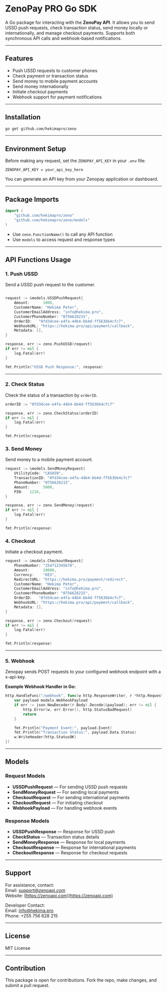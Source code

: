 # ZenoPay PRO Go SDK

A Go package for interacting with the **ZenoPay API**. It allows you to send USSD push requests, check transaction status, send money locally or internationally, and manage checkout payments. Supports both synchronous API calls and webhook-based notifications.

---

## Features

- Push USSD requests to customer phones
- Check payment or transaction status
- Send money to mobile payment accounts
- Send money internationally
- Initiate checkout payments
- Webhook support for payment notifications

---

## Installation

```bash
go get github.com/hekimapro/zeno
```

---

## Environment Setup

Before making any request, set the `ZENOPAY_API_KEY` in your `.env` file:

```env
ZENOPAY_API_KEY = your_api_key_here
```

You can generate an API key from your Zenopay application or dashboard.

---

## Package Imports

```go
import (
	"github.com/hekimapro/zeno"
	"github.com/hekimapro/zeno/models"
)
```

- Use `zeno.FunctionName()` to call any API function
- Use `models` to access request and response types

---

## API Functions Usage

### 1. Push USSD

Send a USSD push request to the customer.

```go

request := &models.USSDPushRequest{
	Amount:      1000,
	CustomerName: "Hekima Peter",
	CustomerEmailAddress: "info@hekima.pro",
	CustomerPhoneNumber: "0756628215",
	OrderID:   "0fd34cee-e4fa-44b4-bb4d-ff563bb4cfc7",
	WebhookURL: "https://hekima.pro/api/payment/callback",
	Metadata: [],
}

response, err := zeno.PushUSSD(request)
if err != nil {
	log.Fatal(err)
}

fmt.Println("USSD Push Response:", response)
```


---

### 2. Check Status

Check the status of a transaction by `orderID`.

```go
orderID := "0fd34cee-e4fa-44b4-bb4d-ff563bb4cfc7"

response, err := zeno.CheckStatus(orderID)
if err != nil {
	log.Fatal(err)
}

fmt.Println(response)
```

### 3. Send Money

Send money to a mobile payment account.

```go
request := &models.SendMoneyRequest{
	UtilityCode: "CASHIN",
	TransactionID: "0fd34cee-e4fa-44b4-bb4d-ff563bb4cfc7"
	PhoneNumber: "0756628215",
	Amount:      5000,
	PIN:   1234,
}

response, err := zeno.SendMoney(request)
if err != nil {
	log.Fatal(err)
}

fmt.Println(response)
```


### 4. Checkout

Initiate a checkout payment.

```go
request := &models.CheckoutRequest{
	PhoneNumber: "254712345678",
	Amount:      10000,
	Currency:    "KES",
	RedirectURL: "https://hekima.pro/payment/redirect",
	CustomerName: "Hekima Peter",
	CustomerEmailAddress: "info@hekima.pro",
	CustomerPhoneNumber: "0756628215",
	OrderID:   "0fd34cee-e4fa-44b4-bb4d-ff563bb4cfc7",
	WebhookURL: "https://hekima.pro/api/payment/callback",
	Metadata: [],
}

response, err := zeno.Checkout(request)
if err != nil {
	log.Fatal(err)
}

fmt.Println(response)
```

---

### 5. Webhook

Zenopay sends POST requests to your configured webhook endpoint with a x-api-key.

**Example Webhook Handler in Go:**

```go
http.HandleFunc("/webhook", func(w http.ResponseWriter, r *http.Request) {
	var payload models.WebhookPayload
	if err := json.NewDecoder(r.Body).Decode(&payload); err != nil {
		http.Error(w, err.Error(), http.StatusBadRequest)
		return
	}

	fmt.Println("Payment Event:", payload.Event)
	fmt.Println("Transaction Status:", payload.Data.Status)
	w.WriteHeader(http.StatusOK)
})
```
---

## Models

### Request Models

- **USSDPushRequest** — For sending USSD push requests
- **SendMoneyRequest** — For sending local payments
- **CheckoutRequest** — For sending international payments
- **CheckoutRequest** — For initiating checkout
- **WebhookPayload** — For handling webhook events

### Response Models

- **USSDPushResponse** — Response for USSD push
- **CheckStatus** — Transaction status details
- **SendMoneyResponse** — Response for local payments
- **CheckoutResponse** — Response for international payments
- **CheckoutResponse** — Response for checkout requests

---

## Support

For assistance, contact:\
Email: [support@zenoapi.com](mailto\:support@zenoapi.com)\
Website: [https://zenoapi.com](https://zenoapi.com)

Developer Contact:\
Email: [info@hekima.pro](mailto\:info@hekima.pro)\
Phone: +255 756 628 215

---

## License

MIT License

---

## Contribution

This package is open for contributions. Fork the repo, make changes, and submit a pull request.

